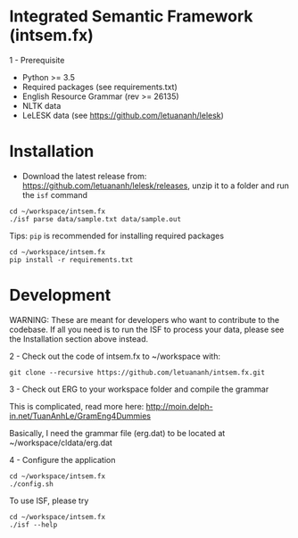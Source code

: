 Integrated Semantic Framework (intsem.fx)
=========

1 - Prerequisite

* Python >= 3.5
* Required packages (see requirements.txt)
* English Resource Grammar (rev >= 26135)
* NLTK data
* LeLESK data (see https://github.com/letuananh/lelesk)

# Installation

* Download the latest release from: https://github.com/letuananh/lelesk/releases, unzip it to a folder and run the `isf` command

```
cd ~/workspace/intsem.fx
./isf parse data/sample.txt data/sample.out
```
Tips: `pip` is recommended for installing required packages
```
cd ~/workspace/intsem.fx
pip install -r requirements.txt
```


# Development

WARNING: These are meant for developers who want to contribute to the codebase. If all you need is to run the ISF to process your data, please see the Installation section above instead.

2 - Check out the code of intsem.fx to ~/workspace with:

```
git clone --recursive https://github.com/letuananh/intsem.fx.git
```

3 - Check out ERG to your workspace folder and compile the grammar

This is complicated, read more here: http://moin.delph-in.net/TuanAnhLe/GramEng4Dummies

Basically, I need the grammar file (erg.dat) to be located at ~/workspace/cldata/erg.dat

4 - Configure the application
```
cd ~/workspace/intsem.fx
./config.sh
```
To use ISF, please try
```
cd ~/workspace/intsem.fx
./isf --help
```
